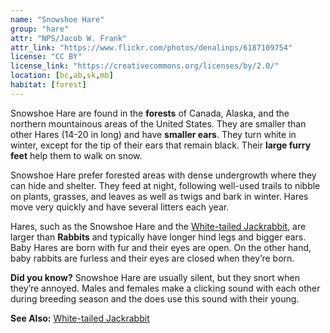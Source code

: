 ```yaml
---
name: "Snowshoe Hare"
group: "hare"
attr: "NPS/Jacob W. Frank"
attr_link: "https://www.flickr.com/photos/denalinps/6187109754"
license: "CC BY"
license_link: "https://creativecommons.org/licenses/by/2.0/"
location: [bc,ab,sk,mb]
habitat: [forest]
---
```

Snowshoe Hare are found in the **forests** of Canada, Alaska, and the northern mountainous areas of the United States. They are smaller than other Hares (14-20 in long) and have **smaller ears**. They turn white in winter, except for the tip of their ears that remain black. Their **large furry feet** help them to walk on snow.

Snowshoe Hare prefer forested areas with dense undergrowth where they can hide and shelter. They feed at night, following well-used trails to nibble on plants, grasses, and leaves as well as twigs and bark in winter. Hares move very quickly and have several litters each year.

Hares, such as the Snowshoe Hare and the [White-tailed Jackrabbit](/{{section}}/whtjack), are larger than **Rabbits** and typically have longer hind legs and bigger ears. Baby Hares are born with fur and their eyes are open. On the other hand, baby rabbits are furless and their eyes are closed when they’re born.

**Did you know?** Snowshoe Hare are usually silent, but they snort when they’re annoyed. Males and females make a clicking sound with each other during breeding season and the does use this sound with their young.

<!-- generated, do not edit -->
**See Also:**
[White-tailed Jackrabbit](/{{section}}/whtjack)
